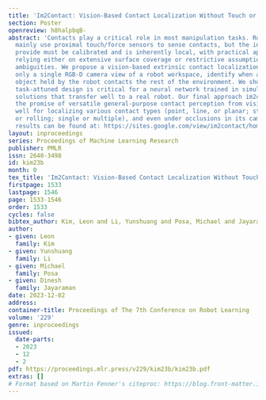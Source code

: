 ```yaml
---
title: 'Im2Contact: Vision-Based Contact Localization Without Touch or Force Sensing'
section: Poster
openreview: h8halpbqB-
abstract: 'Contacts play a critical role in most manipulation tasks. Robots today
  mainly use proximal touch/force sensors to sense contacts, but the information they
  provide must be calibrated and is inherently local, with practical applications
  relying either on extensive surface coverage or restrictive assumptions to resolve
  ambiguities. We propose a vision-based extrinsic contact localization task: with
  only a single RGB-D camera view of a robot workspace, identify when and where an
  object held by the robot contacts the rest of the environment. We show that careful
  task-attuned design is critical for a neural network trained in simulation to discover
  solutions that transfer well to a real robot. Our final approach im2contact demonstrates
  the promise of versatile general-purpose contact perception from vision alone, performing
  well for localizing various contact types (point, line, or planar; sticking, sliding,
  or rolling; single or multiple), and even under occlusions in its camera view. Video
  results can be found at: https://sites.google.com/view/im2contact/home'
layout: inproceedings
series: Proceedings of Machine Learning Research
publisher: PMLR
issn: 2640-3498
id: kim23b
month: 0
tex_title: 'Im2Contact: Vision-Based Contact Localization Without Touch or Force Sensing'
firstpage: 1533
lastpage: 1546
page: 1533-1546
order: 1533
cycles: false
bibtex_author: Kim, Leon and Li, Yunshuang and Posa, Michael and Jayaraman, Dinesh
author:
- given: Leon
  family: Kim
- given: Yunshuang
  family: Li
- given: Michael
  family: Posa
- given: Dinesh
  family: Jayaraman
date: 2023-12-02
address:
container-title: Proceedings of The 7th Conference on Robot Learning
volume: '229'
genre: inproceedings
issued:
  date-parts:
  - 2023
  - 12
  - 2
pdf: https://proceedings.mlr.press/v229/kim23b/kim23b.pdf
extras: []
# Format based on Martin Fenner's citeproc: https://blog.front-matter.io/posts/citeproc-yaml-for-bibliographies/
---
```

